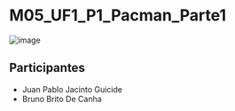 # M05_UF1_P1_Pacman_Parte1

![image](https://user-images.githubusercontent.com/114882108/205919839-d1b35ff1-f8a8-40ad-9461-a1a5910f4329.png)




## Participantes
 - Juan Pablo Jacinto Guicide
 - Bruno Brito De Canha
